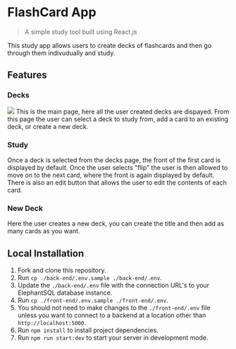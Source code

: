 # FlashCard App

> A simple study tool built using React.js

This study app allows users to create decks of flashcards and then go through them indivudually and study.


## Features
### Decks
![](https://github.com/cwroberts401/starter-restaurant-reservation/blob/main/search.png)
This is the main page, here all the user created decks are dispayed. From this page the user can select a deck to study from, add a card to an existing deck, or create a new deck.

### Study
Once a deck is selected from the decks page, the front of the first card is displayed by default. Once the user selects "flip" the user is then allowed to move on to the next card, where the front is again displayed by default. There is also an edit button that allows the user to edit the contents of each card.

### New Deck
Here the user creates a new deck, you can create the title and then add as many cards as you want.



## Local Installation

1. Fork and clone this repository.
1. Run `cp ./back-end/.env.sample ./back-end/.env`.
1. Update the `./back-end/.env` file with the connection URL's to your ElephantSQL database instance.
1. Run `cp ./front-end/.env.sample ./front-end/.env`.
1. You should not need to make changes to the `./front-end/.env` file unless you want to connect to a backend at a location other than `http://localhost:5000`.
1. Run `npm install` to install project dependencies.
1. Run `npm run start:dev` to start your server in development mode.




